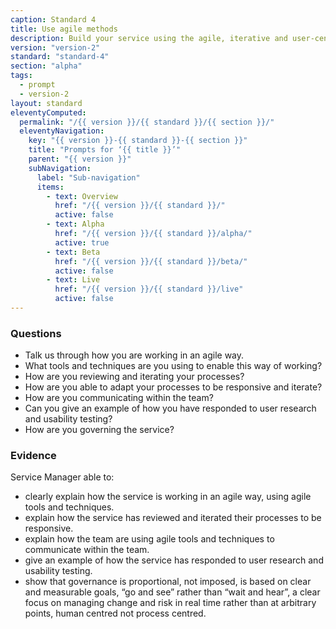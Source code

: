 ```yaml
---
caption: Standard 4
title: Use agile methods
description: Build your service using the agile, iterative and user-centred methods set out in the manual.
version: "version-2"
standard: "standard-4"
section: "alpha"
tags:
  - prompt
  - version-2
layout: standard
eleventyComputed:
  permalink: "/{{ version }}/{{ standard }}/{{ section }}/"
  eleventyNavigation:
    key: "{{ version }}-{{ standard }}-{{ section }}"
    title: "Prompts for ‘{{ title }}’"
    parent: "{{ version }}"
    subNavigation:
      label: "Sub-navigation"
      items:
        - text: Overview
          href: "/{{ version }}/{{ standard }}/"
          active: false
        - text: Alpha
          href: "/{{ version }}/{{ standard }}/alpha/"
          active: true
        - text: Beta
          href: "/{{ version }}/{{ standard }}/beta/"
          active: false
        - text: Live
          href: "/{{ version }}/{{ standard }}/live"
          active: false
---
```


### Questions

- Talk us through how you are working in an agile way.
- What tools and techniques are you using to enable this way of working?
- How are you reviewing and iterating your processes?
- How are you able to adapt your processes to be responsive and iterate?
- How are you communicating within the team?
- Can you give an example of how you have responded to user research and usability testing?
- How are you governing the service?

### Evidence

Service Manager able to:

- clearly explain how the service is working in an agile way, using agile tools and techniques.
- explain how the service has reviewed and iterated their processes to be responsive.
- explain how the team are using agile tools and techniques to communicate within the team.
- give an example of how the service has responded to user research and usability testing.
- show that governance is proportional, not imposed, is based on clear and measurable goals, “go and see” rather than “wait and hear”, a clear focus on managing change and risk in real time rather than at arbitrary points, human centred not process centred.
